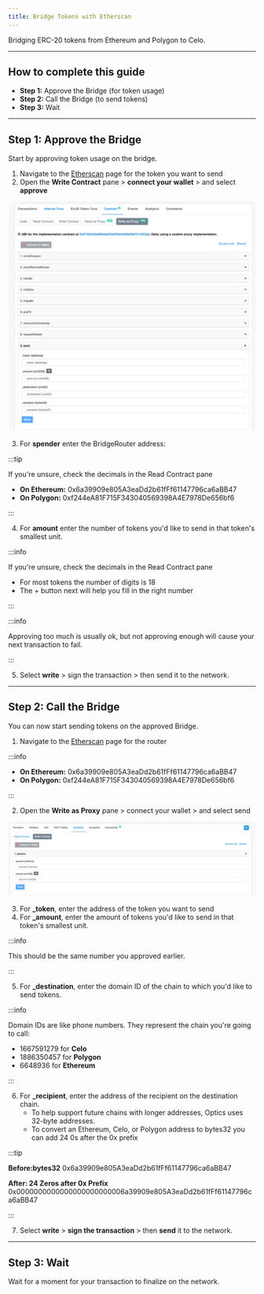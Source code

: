```yaml
---
title: Bridge Tokens with Etherscan
---
```


Bridging ERC-20 tokens from Ethereum and Polygon to Celo.

---

## How to complete this guide

* **Step 1:** Approve the Bridge (for token usage)
*  **Step 2:** Call the Bridge (to send tokens)
*  **Step 3:** Wait

---

## Step 1: Approve the Bridge

Start by approving token usage on the bridge.

1. Navigate to the [Etherscan](https://etherscan.io/) page for the token you want to send
2. Open the **Write Contract** pane > **connect your wallet** > and select **approve**

![Bridging Tokens with Etherescan 1](https://github.com/joenyzio/assets/blob/main/celo-docs/bridging-tokens-with-etherscan/bridging-tokens-with-etherscan-1.png?raw=true)

3. For **spender** enter the BridgeRouter address:

:::tip

If you're unsure, check the decimals in the Read Contract pane
* **On Ethereum:** 0x6a39909e805A3eaDd2b61fFf61147796ca6aBB47
* **On Polygon:** 0xf244eA81F715F343040569398A4E7978De656bf6

:::

4. For **amount** enter the number of tokens you'd like to send in that token's smallest unit.

:::info

If you're unsure, check the decimals in the Read Contract pane
* For most tokens the number of digits is 18
* The + button next will help you fill in the right number 

:::

:::info

Approving too much is usually ok, but not approving enough will cause your next transaction to fail.

:::


5. Select **write** > sign the transaction > then send it to the network.

---

## Step 2: Call the Bridge

You can now start sending tokens on the approved Bridge.

1. Navigate to the [Etherscan](https://etherscan.io/) page for the router

:::info

* **On Ethereum:** 0x6a39909e805A3eaDd2b61fFf61147796ca6aBB47
* **On Polygon:** 0xf244eA81F715F343040569398A4E7978De656bf6

:::

2. Open the **Write as Proxy** pane > connect your wallet > and select send

![Bridging Tokens with Etherescan 2](https://github.com/joenyzio/assets/blob/main/celo-docs/bridging-tokens-with-etherscan/bridging-tokens-with-etherscan-2.png?raw=true)

3. For **_token**, enter the address of the token you want to send
4. For **_amount**, enter the amount of tokens you'd like to send in that token's smallest unit.

:::info

This should be the same number you approved earlier.

:::

5. For **_destination**, enter the domain ID of the chain to which you'd like to send tokens.

:::info

Domain IDs are like phone numbers. They represent the chain you're going to call:
* 1667591279 for **Celo**
* 1886350457 for **Polygon**
* 6648936 for **Ethereum**

:::

6. For **_recipient**, enter the address of the recipient on the destination chain.
    * To help support future chains with longer addresses, Optics uses 32-byte addresses.
    * To convert an Ethereum, Celo, or Polygon address to bytes32 you can add 24 0s after the 0x prefix

:::tip

**Before:bytes32**
0x6a39909e805A3eaDd2b61fFf61147796ca6aBB47

**After: 24 Zeros after 0x Prefix**
0x0000000000000000000000006a39909e805A3eaDd2b61fFf61147796ca6aBB47

:::

7. Select **write** > **sign the transaction** > then **send** it to the network.

---

## Step 3: Wait 

Wait for a moment for your transaction to finalize on the network.
